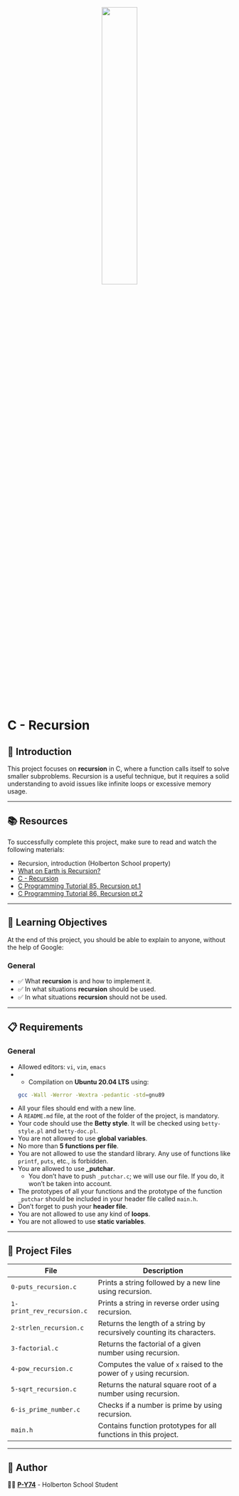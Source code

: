 <p align="center">
   <img src="https://github.com/user-attachments/assets/7d564981-cb81-43e7-819a-25ffcfc5bd72" width=40% height=40%/>
</p>

# C - Recursion

## 📌 Introduction
This project focuses on **recursion** in C, where a function calls itself to solve smaller subproblems. Recursion is a useful technique, but it requires a solid understanding to avoid issues like infinite loops or excessive memory usage.

---

## 📚 Resources
To successfully complete this project, make sure to read and watch the following materials:

- Recursion, introduction (Holberton School property)
- [What on Earth is Recursion?](https://www.youtube.com/watch?v=Mv9NEXX1VHc)
- [C - Recursion](https://www.tutorialspoint.com/cprogramming/c_recursion.htm)
- [C Programming Tutorial 85, Recursion pt.1](https://www.youtube.com/watch?v=XGxbXMP6k8k)
- [C Programming Tutorial 86, Recursion pt.2](https://www.youtube.com/watch?v=7XiIS6HobNs)

---

## 🎯 Learning Objectives
At the end of this project, you should be able to explain to anyone, without the help of Google:

### General
- ✅ What **recursion** is and how to implement it.
- ✅ In what situations **recursion** should be used.
- ✅ In what situations **recursion** should not be used.

---

## 📋 Requirements

### General
- Allowed editors: `vi`, `vim`, `emacs`
- - Compilation on **Ubuntu 20.04 LTS** using:
  ```sh
  gcc -Wall -Werror -Wextra -pedantic -std=gnu89
  ```
- All your files should end with a new line.
- A `README.md` file, at the root of the folder of the project, is mandatory.
- Your code should use the **Betty style**. It will be checked using `betty-style.pl` and `betty-doc.pl`.
- You are not allowed to use **global variables**.
- No more than **5 functions per file**.
- You are not allowed to use the standard library. Any use of functions like `printf`, `puts`, etc., is forbidden.
- You are allowed to use **_putchar**.
  - You don’t have to push `_putchar.c`; we will use our file. If you do, it won’t be taken into account.
- The prototypes of all your functions and the prototype of the function `_putchar` should be included in your header file called `main.h`.
- Don’t forget to push your **header file**.
- You are not allowed to use any kind of **loops**.
- You are not allowed to use **static variables**.

---

## 📂 Project Files

| File                     | Description                                                                        |
|--------------------------|------------------------------------------------------------------------------------|
| `0-puts_recursion.c`      | Prints a string followed by a new line using recursion.                            |
| `1-print_rev_recursion.c` | Prints a string in reverse order using recursion.                                  |
| `2-strlen_recursion.c`    | Returns the length of a string by recursively counting its characters.             |
| `3-factorial.c`           | Returns the factorial of a given number using recursion.                          |
| `4-pow_recursion.c`       | Computes the value of `x` raised to the power of `y` using recursion.              |
| `5-sqrt_recursion.c`      | Returns the natural square root of a number using recursion.                      |
| `6-is_prime_number.c`     | Checks if a number is prime by using recursion.                                   |
| `main.h`                  | Contains function prototypes for all functions in this project.                   |

---

## 👤 Author
👨‍💻 **[P-Y74](https://github.com/P-Y74)** - Holberton School Student
